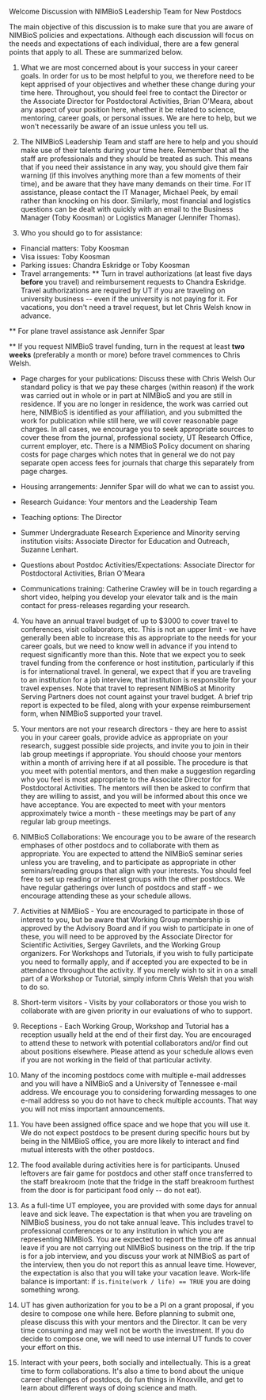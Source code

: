 Welcome Discussion with NIMBioS Leadership Team for New Postdocs

The main objective of this discussion is to make sure that you are aware of NIMBioS policies and expectations. Although each discussion will focus on the needs and expectations of each individual, there are a few general points that apply to all. These are summarized below.

1. What we are most concerned about is your success in your career goals. In order for us to be most helpful to you, we therefore need to be kept apprised of your objectives and whether these change during your time here. Throughout, you should feel free to contact the Director or the Associate Director for Postdoctoral Activities, Brian O'Meara, about any aspect of your position here, whether it be related to science, mentoring, career goals, or personal issues. We are here to help, but we won't necessarily be aware of an issue unless you tell us.

2. The NIMBioS Leadership Team and staff are here to help and you should make use of their talents during your time here. Remember that all the staff are professionals and they should be treated as such. This means that if you need their assistance in any way, you should give them fair warning (if this involves anything more than a few moments of their time), and be aware that they have many demands on their time. For IT assistance, please contact the IT Manager, Michael Peek, by email rather than knocking on his door. Similarly, most financial and logistics questions can be dealt with quickly with an email to the Business Manager (Toby Koosman) or Logistics Manager (Jennifer Thomas).

3. Who you should go to for assistance:

* Financial matters: Toby Koosman
* Visa issues: Toby Koosman
* Parking issues: Chandra Eskridge or Toby Koosman
* Travel arrangements:
** Turn in travel authorizations (at least five days **before** you travel) and reimbursement requests to Chandra Eskridge. Travel authorizations are required by UT if you are traveling on university business -- even if the university is not paying for it. For vacations, you don't need a travel request, but let Chris Welsh know in advance.

** For plane travel assistance ask Jennifer Spar

** If you request NIMBioS travel funding, turn in the request at least **two weeks** (preferably a month or more) before travel commences to Chris Welsh.

* Page charges for your publications: Discuss these with Chris Welsh
     Our standard policy is that we pay these charges (within reason) if the work was carried out in whole or in part at NIMBioS and you are still in residence. If you are no longer in residence, the work was carried out here, NIMBioS is identified as your affiliation, and you submitted the work for publication while still here, we will cover reasonable page charges. In all cases, we encourage you to seek appropriate sources to cover these from the journal, professional society, UT Research Office, current employer, etc. There is a NIMBioS Policy document on sharing costs for page charges which notes that in general we do not pay separate open access fees for journals that charge this separately from page charges.

* Housing arrangements: Jennifer Spar will do what we can to assist you.
* Research Guidance: Your mentors and the Leadership Team
* Teaching options: The Director
* Summer Undergraduate Research Experience and Minority serving institution visits: Associate Director for Education and Outreach, Suzanne Lenhart.
* Questions about Postdoc Activities/Expectations: Associate Director for Postdoctoral Activities, Brian O'Meara
* Communications training: Catherine Crawley will be in touch regarding a short video, helping you develop your elevator talk and is the main contact for press-releases regarding your research.

4. You have an annual travel budget of up to $3000 to cover travel to conferences, visit collaborators, etc. This is not an upper limit - we have generally been able to increase this as appropriate to the needs for your career goals, but we need to know well in advance if you intend to request significantly more than this. Note that we expect you to seek travel funding from the conference or host institution, particularly if this is for international travel. In general, we expect that if you are traveling to an institution for a job interview, that institution is responsible for your travel expenses. Note that travel to represent NIMBioS at Minority Serving Partners does not count against your travel budget.  A brief trip report is expected to be filed, along with your expense reimbursement form, when NIMBioS supported your travel.

5. Your mentors are not your research directors - they are here to assist you in your career goals, provide advice as appropriate on your research, suggest possible side projects, and invite you to join in their lab group meetings if appropriate. You should choose your mentors within a month of arriving here if at all possible. The procedure is that you meet with potential mentors, and then make a suggestion regarding who you feel is most appropriate to the Associate Director for Postdoctoral Activities.
The mentors will then be asked to confirm that they are willing to assist, and you will be informed about this once we have acceptance. You are expected to meet with your mentors approximately twice a month - these meetings may be part of any regular lab group meetings.

6. NIMBioS Collaborations: We encourage you to be aware of the research emphases of other postdocs and to collaborate with them as appropriate. You are expected to attend the NIMBioS seminar series unless you are traveling, and to participate as appropriate in other seminars/reading groups that align with your interests. You should feel free to set up reading or interest groups with the other postdocs. We have regular gatherings over lunch of postdocs and staff - we encourage attending these as your schedule allows.

7. Activities at NIMBioS - You are encouraged to participate in those of interest to you, but be aware that Working Group membership is approved by the Advisory Board and if you wish to participate in one of these, you will need to be approved by the Associate Director for Scientific Activities, Sergey Gavrilets, and the Working Group organizers. For Workshops and Tutorials, if you wish to fully participate you need to formally apply, and if accepted you are expected to be in attendance throughout the activity. If you merely wish to sit in on a small part of a Workshop or Tutorial, simply inform Chris Welsh that you wish to do so.

8. Short-term visitors - Visits by your collaborators or those you wish to collaborate with are given priority in our evaluations of who to support.

9. Receptions - Each Working Group, Workshop and Tutorial has a reception usually held at the end of their first day. You are encouraged to attend these to network with potential collaborators and/or find out about positions elsewhere. Please attend as your schedule allows even if you are not working in the field of that particular activity.

10.  Many of the incoming postdocs come with multiple e-mail addresses and you will have a NIMBioS and a University of Tennessee e-mail address.  We encourage you to considering forwarding messages to one e-mail address so you do not have to check multiple accounts.  That way you will not miss important announcements.

11. You have been assigned office space and we hope that you will use it.  We do not expect postdocs to be present during specific hours but by being in the NIMBioS office, you are more likely to interact and find mutual interests with the other postdocs.

12. The food available during activities here is for participants. Unused leftovers are fair game for postdocs and other staff once transferred to the staff breakroom (note that the fridge in the staff breakroom furthest from the door is for participant food only -- do not eat).

13. As a full-time UT employee, you are provided with some days for annual leave and sick leave. The expectation is that when you are traveling on NIMBioS business, you do not take annual leave. This includes travel to professional conferences or to any institution in which you are representing NIMBioS. You are expected to report the time off as annual leave if you are not carrying out NIMBioS business on the trip. If the trip is for a job interview, and you discuss your work at NIMBioS as part of the interview, then you do not report this as annual leave time. However, the expectation is also that you will take your vacation leave. Work-life balance is important: if `is.finite(work / life) == TRUE` you are doing something wrong.

14. UT has given authorization for you to be a PI on a grant proposal, if you desire to compose one while here. Before planning to submit one, please discuss this with your mentors and the Director. It can be very time consuming and may well not be worth the investment. If you do decide to compose one, we will need to use internal UT funds to cover your effort on this.

15. Interact with your peers, both socially and intellectually. This is a great time to form collaborations. It's also a time to bond about the unique career challenges of postdocs, do fun things in Knoxville, and get to learn about different ways of doing science and math.
